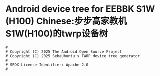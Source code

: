 # Android device tree for EEBBK S1W (H100) Chinese:步步高家教机S1W(H100)的twrp设备树

```
#
# Copyright (C) 2025 The Android Open Source Project
# Copyright (C) 2025 SebaUbuntu's TWRP device tree generator
#
# SPDX-License-Identifier: Apache-2.0
#
```
